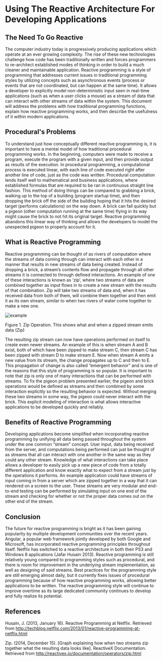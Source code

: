 # Using The Reactive Architecture For Developing Applications

## The Need To Go Reactive
The computer industry today is progressively producing applications which operate at an ever growing complexity. The rise of these new technologies challenge how code has been traditionally written and forces programmers to re-architect established modes of thinking in order to build a much cleaner and maintainable application. Reactive programming is a style of programming that addresses current issues in traditional programming styles by utilizing concepts such as asynchronous events (process or events that are not coordinated, but can happen at the same time). It allows a developer to explicitly model non-deterministic input seen in real-time applications (such as when a user clicks a mouse) as a stream of data that can interact with other streams of data within the system. This document will address the problems with how traditional programming functions, explain how reactive programming works, and then describe the usefulness of it within modern applications.

## Procedural's Problems
To understand just how conceptually different reactive programming is, it is important to have a mental model of how traditional procedural programming works. In the beginning, computers were made to receive a program, execute the program with a given input, and then provide output as results of the execution.  In procedural programming, a computational process is executed linear, with each line of code executed right after another line of code, just as the code was written. Procedural computation lends itself well to mathematical and business applications, where established formulas that are required to be ran in continuous straight line fashion. This method of doing things can be compared to grabbing a brick, walking up to the top of a building (program startup time), and then dropping the brick off the side of the building hoping that it hits the desired target (performs calculations) on the way down. A brick can fall quickly but a pigeon (other computation running at the same time) flying in its way might cause the brick to not hit its original target. Reactive programming abandons this linear way of thinking and allows the developers to model the unexpected pigeon to properly account for it. 

## What is Reactive Programming
Reactive programming can be thought of as rivers of computation where the streams of data coming through can interact with each other in a manner that results in new streams of data being created. Instead of dropping a brick, a stream’s contents flow and propagate through all other streams it is connected to through defined interactions. An example of one of these interactions is known as ‘zip’, where two streams of data are combined together as input flows in to create a new stream with the results of that combination. Zip will take two streams of data and, when it has received data from both of them, will combine them together and then emit it as its own stream, similar to when two rivers of water come together to make a new one.

![example](http://i.imgur.com/6MeN5ST.png)

Figure 1. Zip Operation.  This shows what and when a zipped stream emits data (Zip)

The resulting zip stream can now have operations performed on itself to create even newer streams. An example of this is when stream A and B exist, both of which have been zipped to make stream C, then stream C has been zipped with stream D to make stream E. Now when stream A emits a new value from its stream, the change propagates up to C and then to E. This propagation of change is also called “emergent behavior” and is one of the reasons that this style of programming is so popular. It is important to note that zip is only one of many interactions that can be performed with streams. To fix the pigeon problem presented earlier, the pigeon and brick operations would be defined as streams and then combined by some interaction explicitly so the resulting behavior is expected. Without merging these two streams in some way, the pigeon could never interact with the brick. This explicit modeling of interaction is what allows interactive applications to be developed quickly and reliably.

## Benefits of Reactive Programming
Developing applications become simplified when incorporating reactive programming by unifying all data being passed throughout the system under the one common “stream” concept. User input, data being received from the server, and computations being performed can just be thought of as streams that all can interact with one another in the same way as they could any other stream. Knowledge of what interactions can take place allows a developer to easily pick up a new piece of code from a totally different application and know exactly what to expect from a stream just by the operations it performs. An example application could have streams of input coming in from a server which are zipped together in a way that it can rendered on a screen to the user. These streams are very modular and end-to-end testing can be performed by simulating input on one end of the stream and checking for whether or not the proper data comes out on the other end of the stream.

## Conclusion
The future for reactive programming is bright as it has been gaining popularity by multiple development communities over the recent years. Angular, a popular web framework jointly developed by both Google and Microsoft, has incorporated reactive programming principles throughout itself. Netflix has switched to a reactive architecture in both their PS3 and Windows 8 applications (Jafar Husain 2013). Reactive programming is still relatively young compared to programming styles such as procedural, and there is room for improvement in the underlying stream implementation, as well as designing of said streams. Best practices for the programming style are still emerging almost daily, but it currently fixes issues of procedural programming because of how reactive programming works, allowing better applications to be written. The reactive programming style will continue to improve overtime as its large dedicated community continues to develop and fully realize its potential.

## References
Husain, J. (2013, January 16). Reactive Programming at Netflix. Retrieved from http://techblog.netflix.com/2013/01/reactive-programming-at-netflix.html

Zip. (2014, December 15). [Graph explaining how when two streams zip together what the resulting data looks like]. ReactiveX Documentation. Retrieved from  http://reactivex.io/documentation/operators/zip.html